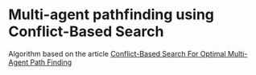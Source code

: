 # Multi-agent pathfinding using Conflict-Based Search
Algorithm based on the article [Conflict-Based Search For Optimal Multi-Agent Path Finding](https://www.aaai.org/ocs/index.php/AAAI/AAAI12/paper/viewFile/5062/5239)
